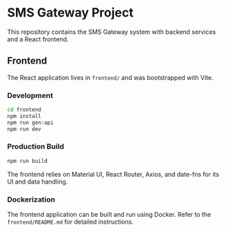 # SMS Gateway Project

This repository contains the SMS Gateway system with backend services and a React frontend.

## Frontend

The React application lives in `frontend/` and was bootstrapped with Vite.

### Development

```bash
cd frontend
npm install
npm run gen:api
npm run dev
```

### Production Build

```bash
npm run build
```

The frontend relies on Material UI, React Router, Axios, and date-fns for its UI and data handling.

### Dockerization

The frontend application can be built and run using Docker. Refer to the `frontend/README.md` for detailed instructions.
